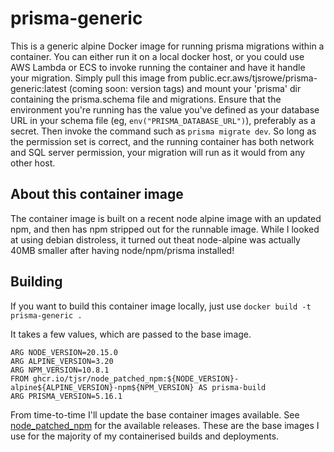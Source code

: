 # prisma-generic

This is a generic alpine Docker image for running prisma migrations within a container.  You can either run it on a local docker host, or you could use AWS Lambda or ECS to invoke running the container and have it handle your migration.  Simply pull this image from public.ecr.aws/tjsrowe/prisma-generic:latest (coming soon: version tags) and mount your 'prisma' dir containing the prisma.schema file and migrations.  Ensure that the environment you're running has the value you've defined as your database URL in your schema file (eg, `env("PRISMA_DATABASE_URL")`), preferably as a secret. Then invoke the command such as `prisma migrate dev`.  So long as the permission set is correct, and the running container has both network and SQL server permission, your migration will run as it would from any other host.

## About this container image

The container image is built on a recent node alpine image with an updated npm, and then has npm stripped out for the runnable image.  While I looked at using debian distroless, it turned out theat node-alpine was actually 40MB smaller after having node/npm/prisma installed!

## Building

If you want to build this container image locally, just use `docker build -t prisma-generic .`

It takes a few values, which are passed to the base image.

```docker
ARG NODE_VERSION=20.15.0
ARG ALPINE_VERSION=3.20
ARG NPM_VERSION=10.8.1
FROM ghcr.io/tjsr/node_patched_npm:${NODE_VERSION}-alpine${ALPINE_VERSION}-npm${NPM_VERSION} AS prisma-build
ARG PRISMA_VERSION=5.16.1
```

From time-to-time I'll update the base container images available.  See [node_patched_npm](https://github.com/tjsr/node_patched_npm) for the available releases.  These are the base images I use for the majority of my containerised builds and deployments.
